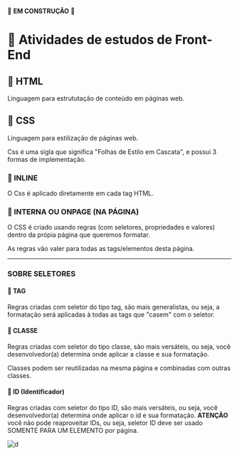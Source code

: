 🚧 **EM CONSTRUÇÃO** 🚧

# 🧪 Atividades de estudos de Front-End

## 📖 HTML

Linguagem para estrututação de conteúdo em páginas web.

## 📖 CSS

Linguagem para estilização de páginas web.

Css é uma sigla que significa "Folhas de Estilo em Cascata", e possui 3 formas de implementação.

### 📎 INLINE

O Css é aplicado diretamente em cada tag HTML.

### 📎 INTERNA OU ONPAGE (NA PÁGINA)

O CSS é criado usando regras (com seletores, propriedades e valores) dentro da própia página que queremos formatar.

As regras vão valer para todas as tags/elementos desta página.

---

### SOBRE SELETORES

#### 📎 TAG

Regras criadas com seletor do tipo tag, são mais generalistas, ou seja, a formatação será aplicadas à todas as tags que "casem" com o seletor.

#### 📎 CLASSE

Regras criadas com seletor do tipo classe, são mais versáteis, ou seja, você desenvolvedor(a) determina onde aplicar a classe e sua formatação.

Classes podem ser reutilizadas na mesma página e combinadas com outras classes.

#### 📎 ID (Identificador)

Regras criadas com seletor do tipo ID, são mais versáteis, ou seja, você desenvolvedor(a) determina onde aplicar o id e sua formatação. **ATENÇÃO** você não pode reaproveitar IDs, ou seja, seletor ID deve ser usado SOMENTE PARA UM ELEMENTO por página.

![d](https://cdn-icons-png.flaticon.com/32/1051/1051277.png)